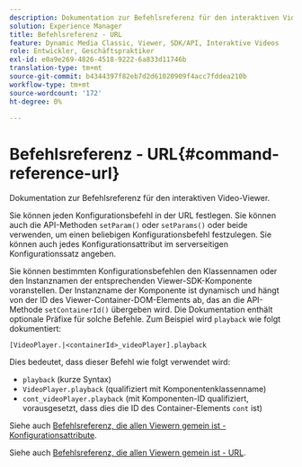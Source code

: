 ```yaml
---
description: Dokumentation zur Befehlsreferenz für den interaktiven Video-Viewer.
solution: Experience Manager
title: Befehlsreferenz - URL
feature: Dynamic Media Classic, Viewer, SDK/API, Interaktive Videos
role: Entwickler, Geschäftspraktiker
exl-id: e0a9e269-4826-4518-9222-6a833d11746b
translation-type: tm+mt
source-git-commit: b4344397f82eb7d2d61020909f4acc7fddea210b
workflow-type: tm+mt
source-wordcount: '172'
ht-degree: 0%

---
```


# Befehlsreferenz - URL{#command-reference-url}

Dokumentation zur Befehlsreferenz für den interaktiven Video-Viewer.

Sie können jeden Konfigurationsbefehl in der URL festlegen. Sie können auch die API-Methoden `setParam()` oder `setParams()` oder beide verwenden, um einen beliebigen Konfigurationsbefehl festzulegen. Sie können auch jedes Konfigurationsattribut im serverseitigen Konfigurationssatz angeben.

Sie können bestimmten Konfigurationsbefehlen den Klassennamen oder den Instanznamen der entsprechenden Viewer-SDK-Komponente voranstellen. Der Instanzname der Komponente ist dynamisch und hängt von der ID des Viewer-Container-DOM-Elements ab, das an die API-Methode `setContainerId()` übergeben wird. Die Dokumentation enthält optionale Präfixe für solche Befehle. Zum Beispiel wird `playback` wie folgt dokumentiert:

```
[VideoPlayer.|<containerId>_videoPlayer].playback
```

Dies bedeutet, dass dieser Befehl wie folgt verwendet wird:

* `playback` (kurze Syntax)
* `VideoPlayer.playback` (qualifiziert mit Komponentenklassenname)
* `cont_videoPlayer.playback` (mit Komponenten-ID qualifiziert, vorausgesetzt, dass dies die ID des Container-Elements  `cont` ist)

Siehe auch [Befehlsreferenz, die allen Viewern gemein ist - Konfigurationsattribute](../../../r-html5-viewer-20-cmdref-configattrib/r-html5-viewer-20-cmdref-configattrib.md#concept-850e0f2c49b949deb7cfbfd330d329bd).

Siehe auch [Befehlsreferenz, die allen Viewern gemein ist - URL](../../../c-html5-viewer-20-cmdref-url/c-html5-viewer-20-cmdref-url.md#concept-9b337f349b7b406b8c33c7ee96b3e226).
